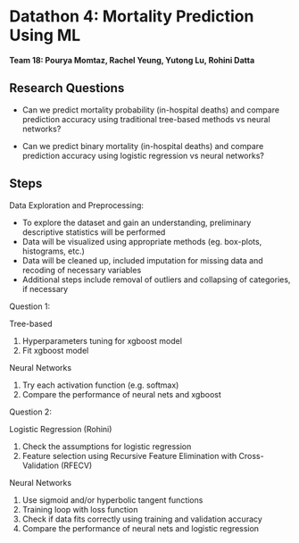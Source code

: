 # Datathon 4: Mortality Prediction Using ML

**Team 18: Pourya Momtaz, Rachel Yeung, Yutong Lu, Rohini Datta**

## Research Questions
- Can we predict mortality probability (in-hospital deaths) and compare prediction accuracy using traditional tree-based methods vs neural networks?

- Can we predict binary mortality (in-hospital deaths) and compare prediction accuracy using logistic regression vs neural networks?

## Steps 
Data Exploration and Preprocessing:
- To explore the dataset and gain an understanding, preliminary descriptive statistics will be performed
- Data will be visualized using appropriate methods (eg. box-plots, histograms, etc.)
- Data will be cleaned up, included imputation for missing data and recoding of necessary variables
- Additional steps include removal of outliers and collapsing of categories, if necessary

Question 1:

Tree-based

1. Hyperparameters tuning for xgboost model
2. Fit xgboost model

Neural Networks

1. Try each activation function (e.g. softmax)
2. Compare the performance of neural nets and xgboost

Question 2:

Logistic Regression (Rohini)

1. Check the assumptions for logistic regression
2. Feature selection using Recursive Feature Elimination with Cross-Validation (RFECV)

Neural Networks

1. Use sigmoid and/or hyperbolic tangent functions
2. Training loop with loss function
3. Check if data fits correctly using training and validation accuracy
4. Compare the performance of neural nets and logistic regression
